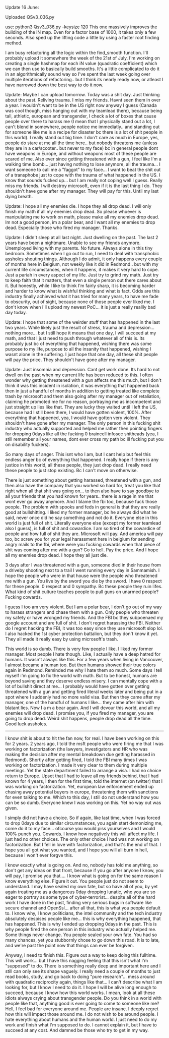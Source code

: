 Update 16 June:

Uploaded QSv3_036.py 

use: python3 Qsv3_036.py -keysize 120
This one massively improves the building of the iN map. Even for a factor base of 1000, it takes only a few seconds. 
Also sped up the lifting code a little by using a faster root finding method.

I am busy refactoring all the logic within the find_smooth function. I'll probably upload it somewhere the week of the 21st of July. 
I'm working on creating a single hashmap for each iN value (quadratic coefficient) which we can then use to basically build smooths. 
It's a little complicated to do it in an algorithmically sound way so I've spent the last week going over multiple iterations of refactoring.. but I think its nearly ready now, or atleast I have narrowed down the best way to do it now.

Update: Maybe I can upload tomorrow. Today was a shit day. Just thinking about the past. Reliving trauma. I miss my friends. Havnt seen them in over a year. I wouldn't want to be in the US right now anyway I guess (Canada was cool though, miss hanging out with my teamlead there), because being tall, athletic, european and transgender, I check a lot of boxes that cause people over there to harass me (I mean that I physically stand out a lot, I can't blend in somewhere, people notice me immediatly.. and standing out for someone like me is a recipe for disaster bc there is a lot of shit people in this world). I really stand out big time. I don't care as much in Europe, yes, people do stare at me all the time here.. but nobody threatens me (unless they are in a car/scooter.. but never to my face) bc in general people dont have weapons in Europe, and without weapons most of these people are scared of me. Also ever since getting threatened with a gun, I feel like I'm a walking time bomb... just having nothing to lose anymore, all the trauma... I want someone to call me a "faggot" to my face... I want to beat the shit out of a transphobe just to cope with the trauma of what happened in the US. I know that sounds fucked up... but I am really not coping well I guess. Really miss my friends. I will destroy microsoft, even if it is the last thing I do. They shouldn't have gone after my manager. They will pay for this. Until my last dying breath.

Update: I hope all my enemies die. I hope they all drop dead. I will only finish my math if all my enemies drop dead. So please whoever is manipulating me to work on math, please make all my enemies drop dead. Im not a good person, im a polar bear, and I want all my enemies to drop dead. Especially those who fired my manager. Thanks. 

Update: I didn't sleep at all last night. Just dwelling on the past. The last 2 years have been a nightmare. Unable to see my friends anymore. Unemployed living with my parents. No future. Always alone in this tiny bedroom. Sometimes when I go out to run, I need to deal with transphobic assholes shouting things. Although I do admit, it only happens every couple of months here in Belgium, not weekly like it did in Redmond.. but with my current life circumstances, when it happens, it makes it very hard to cope. Just a pariah in every aspect of my life. Just try to grind my math. Just try to keep faith that it matters, that even a single person out there cares about it. But honestly, while I like to think I'm fairly sharp, it is becoming harder and harder to know what is wishful thinking and what is fact. Odds are this industry finally achieved what it has tried for many years, to have me fade to obscurity, out of sight, because none of those people ever liked me. I don't know when i'll upload my newest PoC... it is just a really reallly bad day today. 

Update: I hope that some of the weirder stuff that has happened in the last two years. While likely just the result of stress, trauma and depression... nothing more... but I still hope it means that one day, I will succeed at my math, and that I just need to push through whatever all of this is. Its probably just bc of everything that happened, wishing there was some purpose to my life, purpose to all the insanity that happened, wishing I wasnt alone in the suffering. I just hope that one day, all these shit people will pay the price. They shouldn't have gone after my manager.  

Update: Just insomnia and depression. Cant get work done. Its hard to not dwell on the past when my current life has been reduced to this. I often wonder why getting threatened with a gun affects me this much, but I don't think it was this incident in isolation, it was everything that happened back then in just a handful of months in addition to getting treated like complete trash by microsoft and them also going after my manager out of retaliation, claiming he promoted me for no reason, portraying me as incompetent and just straight up lies like that. They are lucky they waited until I left the US, because had I still been there, I would have gotten violent, 100%. After everything that happened, yea, I would have gotten very violent. They shouldn't have gone after my manager. The only person in this fucking shit industry who actually supported and helped me rather then pointing fingers for dropping 0days like all the fucking 0 braincell infosec shitheads (yea, I still remember all your names, dont ever cross my path bc ill fucking put you on disability fuckers).

So many days of anger. This isnt who I am, but I cant help but feel this endless anger bc of everything that happened. I really hope if there is any justice in this world, all these people, they just drop dead. I really need these people to just stop existing. Bc I can't move on otherwise.

There is just something about getting harassed, threatened with a gun, and then also have the company that you worked so hard for, treat you like that right when all that shit was going on... to then also have to say goodbye to all your friends that you had known for years.. there is a rage in me that wont ever go away anymore. And I blame the fbi too, because fuck those people. The problem with spooks and feds in general is that they are really good at bullshitting. I liked my former manager, bc he always did what he said, never once did he say something and not do it. Everyone else in this world is just full of shit. Literally everyone else (except my former teamlead also I guess), is full of shit and cowardice. I am so tired of the cowardice of people and how full of shit they are. Microsoft will pay. And america will pay too, bc screw you for your legal harassment here in belgium for sending angry mails to the fbi, where were you fucking cowards when that piece of shit was coming after me with a gun? Go to hell. Pay the price. 
And I hope all my enemies drop dead. I hope they all just die. 

3 days after I was threatened with a gun, someone died in their house from a driveby shooting next to a trail I went running every day in Sammamish. I hope the people who were in that house were the people who threatened me with a gun. You live by the sword you die by the sword. I have 0 respect for these people. 0 respect and 0 sympathy. Bc these people they ruin lifes. What kind of shit culture teaches people to pull guns on unarmed people? Fucking cowards.

I guess I too am very violent. But I am a polar bear, I don't go out of my way to harass strangers and chase them with a gun. Only people who threaten my safety or have wronged my friends. And the FBI bc they subpoenaed my google account and are full of shit.  I don't regret harassing the FBI. Neither do I regret hacking the FBI, it was too easy since they use microsoft slop lol. I also hacked the 1st cyber protection battalion, but they don't know it yet. They all made it really easy by using microsoft's trash.

This world is so dumb. There is very few people I like. I liked my former manager. Most people I hate though. Like, I actually have a deep hatred for humans. It wasn't always like this. For a few years when living in Vancouver, I almost became a human too. But then humans showed their true colors again in Redmond. Reminded me why I hate them so much. Some days I tell myself i'm going to fix the world with math. But to be honest, humans are beyond saving and they deserve endless misery. I can mentally cope with a lot of bullshit direct at me... I probably would have gotten over getting threatened with a gun and getting fired literal weeks later and being put in a spot where I suddenly had no more valid visa. But then they came after my manager, one of the handful of humans I like... they came after him with blatant lies. Now I a m a bear again. And I will devour this world, and all my enemies will drop dead. I promise you, if you fired my manager, you are going to drop dead. Weird shit happens, people drop dead all the time. Good luck assholes.

--------------------------------------------------------------------------------------------------------------------
I know shit is about to hit the fan now, for real.
I have been working on this for 2 years. 
2 years ago, I told the msft people who were firing me that I was working on factorization (the lawyers, investigators and HR who was making the decision after my mental breakdown due getting harassed in Redmond).
Shortly after getting fired, I told the FBI many times I was working on factorization. I made it very clear to them during multiple meetings. Yet the state department failed to arrange a visa.
I had no choice return to Europe. 
Upset that I had to leave all my friends behind, that I had known for 4 years, I then for the first time, told the internet (on twitter) that I was working on factorization.
Yet, european law enforcement ended up chasing away potential buyers in europe, threatening them with sanctions for even talking to me. Which to this day, I still do not understand how you can be so dumb.
Everyone knew I was working on this. Yet no way out was given.

I simply did not have a choice. So if again, like last time, when I was forced to drop 0days due to similar circumstances, you again start demonizing me, come do it to my face... ofcourse you would piss yourselves and I would 100% punch you. Cowards.
I know how negatively this will affect my life. I just had no other choices. The only other choice I had was not working on factorization. But I fell in love with factorization, and that's the end of that.
I hope you all got what you wanted, and I hope you will all burn in hell, because I won't ever forgve this.

I know exactly what is going on. And no, nobody has told me anything, so don't get any ideas on that front, because if you go after anyone I know, you will pay, I promise you that.... I know what is going on for the same reason I know everything else. Figure it out. You people just do not seem to understand. I may have sealed my own fate, but so have all of you, by yet again treating me as a dangerous 0day dropping lunatic, who you are so eager to portray as some type of cyber-terrorist... despite all of the hard work I have done in the past, finding very serious bugs in software like secure channel and OpenSsl... after all that, this is what you people default to. I know why, I know politicians, the intel community and the tech industry absolutely despises people like me... this is why everything happened, that has happened. This is why I ended up dropping 0days in the past. This is why people fired the one person in this industry who actually helped me. Some things never change. You people sealed your own fate. You had so many chances, yet you stubbornly chose to go down this road. It is to late, and we're past the point now that things can ever be forgiven. 

Anyway, I need to finish this. Figure out a way to keep doing this fulltime. This will work... but I have this nagging feeling that this isn't what I'm "supposed" to do. There is something really deep and important here and I still can only see its shape vaguely. I really need a couple of months to just read books, study, and go back to doing "pure research"... mess around with quadratic reciprocity again, things like that... I can't describe what I am looking for, but I know I need to do it. I hope I will be alive long enough to succeed, because I know how this world works. I mean, look at all these idiots always crying about transgender people. Do you think in a world with people like that, anything good is ever going to come to someone like me? Hell, I feel bad for everyone around me. People are insane. I deeply regret how this will impact those around me. I do not wish to be around people. I hate everything about humans and the human world. I just need to do my work and finish what I'm supposed to do. I cannot explain it, but I have to succeed at any cost. And damned be those who try to get in my way.
